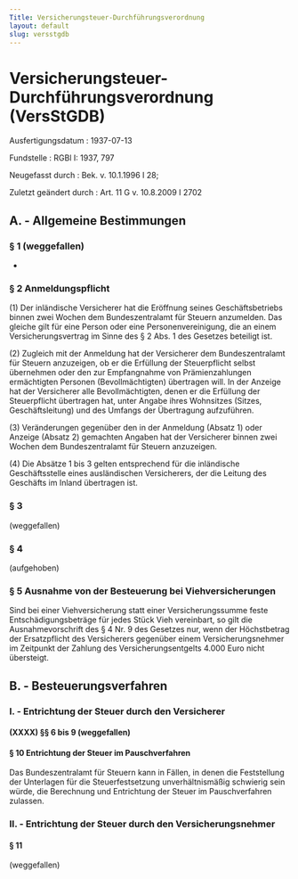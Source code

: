 ```yaml
---
Title: Versicherungsteuer-Durchführungsverordnung
layout: default
slug: versstgdb
---
```


# Versicherungsteuer-Durchführungsverordnung (VersStGDB)

Ausfertigungsdatum
:   1937-07-13

Fundstelle
:   RGBl I: 1937, 797

Neugefasst durch
:   Bek. v. 10.1.1996 I 28;

Zuletzt geändert durch
:   Art. 11 G v. 10.8.2009 I 2702


## A. - Allgemeine Bestimmungen



### § 1 (weggefallen)

-


### § 2 Anmeldungspflicht

(1) Der inländische Versicherer hat die Eröffnung seines
Geschäftsbetriebs binnen zwei Wochen dem Bundeszentralamt für Steuern
anzumelden. Das gleiche gilt für eine Person oder eine
Personenvereinigung, die an einem Versicherungsvertrag im Sinne des §
2 Abs. 1 des Gesetzes beteiligt ist.

(2) Zugleich mit der Anmeldung hat der Versicherer dem
Bundeszentralamt für Steuern anzuzeigen, ob er die Erfüllung der
Steuerpflicht selbst übernehmen oder den zur Empfangnahme von
Prämienzahlungen ermächtigten Personen (Bevollmächtigten) übertragen
will. In der Anzeige hat der Versicherer alle Bevollmächtigten, denen
er die Erfüllung der Steuerpflicht übertragen hat, unter Angabe ihres
Wohnsitzes (Sitzes, Geschäftsleitung) und des Umfangs der Übertragung
aufzuführen.

(3) Veränderungen gegenüber den in der Anmeldung (Absatz 1) oder
Anzeige (Absatz 2) gemachten Angaben hat der Versicherer binnen zwei
Wochen dem Bundeszentralamt für Steuern anzuzeigen.

(4) Die Absätze 1 bis 3 gelten entsprechend für die inländische
Geschäftsstelle eines ausländischen Versicherers, der die Leitung des
Geschäfts im Inland übertragen ist.


### § 3

(weggefallen)


### § 4

(aufgehoben)


### § 5 Ausnahme von der Besteuerung bei Viehversicherungen

Sind bei einer Viehversicherung statt einer Versicherungssumme feste
Entschädigungsbeträge für jedes Stück Vieh vereinbart, so gilt die
Ausnahmevorschrift des § 4 Nr. 9 des Gesetzes nur, wenn der
Höchstbetrag der Ersatzpflicht des Versicherers gegenüber einem
Versicherungsnehmer im Zeitpunkt der Zahlung des Versicherungsentgelts
4\.000 Euro nicht übersteigt.


## B. - Besteuerungsverfahren



### I. - Entrichtung der Steuer durch den Versicherer



#### (XXXX) §§ 6 bis 9 (weggefallen)



#### § 10 Entrichtung der Steuer im Pauschverfahren

Das Bundeszentralamt für Steuern kann in Fällen, in denen die
Feststellung der Unterlagen für die Steuerfestsetzung
unverhältnismäßig schwierig sein würde, die Berechnung und Entrichtung
der Steuer im Pauschverfahren zulassen.


### II. - Entrichtung der Steuer durch den Versicherungsnehmer



#### § 11

(weggefallen)

